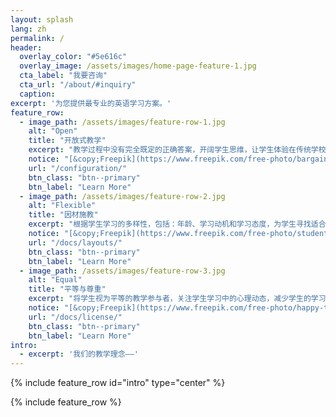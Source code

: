 ```yaml
---
layout: splash
lang: zh
permalink: /
header:
  overlay_color: "#5e616c"
  overlay_image: /assets/images/home-page-feature-1.jpg
  cta_label: "我要咨询"
  cta_url: "/about/#inquiry"
  caption:
excerpt: '为您提供最专业的英语学习方案。'
feature_row:
  - image_path: /assets/images/feature-row-1.jpg
    alt: "Open"
    title: "开放式教学"
    excerpt: "教学过程中没有完全既定的正确答案，开阔学生思维，让学生体验在传统学校所不能体验的新型教育。"
    notice: "[&copy;Freepik](https://www.freepik.com/free-photo/bargain-stylish-empty-deal-coworker_1077837.htm)"
    url: "/configuration/"
    btn_class: "btn--primary"
    btn_label: "Learn More"
  - image_path: /assets/images/feature-row-2.jpg
    alt: "Flexible"
    title: "因材施教"
    excerpt: "根据学生学习的多样性，包括：年龄、学习动机和学习态度，为学生寻找适合的学习方法"
    notice: "[&copy;Freepik](https://www.freepik.com/free-photo/student-teen-looking-at-camera_1308337.htm)"
    url: "/docs/layouts/"
    btn_class: "btn--primary"
    btn_label: "Learn More"
  - image_path: /assets/images/feature-row-3.jpg
    alt: "Equal"
    title: "平等与尊重"
    excerpt: "将学生视为平等的教学参与者，关注学生学习中的心理动态，减少学生的学习压力，让学生以感到舒服的方式进行英语学习。"
    notice: "[&copy;Freepik](https://www.freepik.com/free-photo/happy-teacher-listening-to-her-students_863620.htm)"
    url: "/docs/license/"
    btn_class: "btn--primary"
    btn_label: "Learn More"
intro:
  - excerpt: '我们的教学理念——'
---
```


{% include feature_row id="intro" type="center" %}

{% include feature_row %}